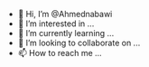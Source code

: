 - 👋 Hi, I’m @Ahmednabawi
- 👀 I’m interested in ...
- 🌱 I’m currently learning ...
- 💞️ I’m looking to collaborate on ...
- 📫 How to reach me ...

<!---
Ahmednabawi/Ahmednabawi is a ✨ special ✨ repository because its `README.md` (this file) appears on your GitHub profile.
You can click the Preview link to take a look at your changes.
--->
